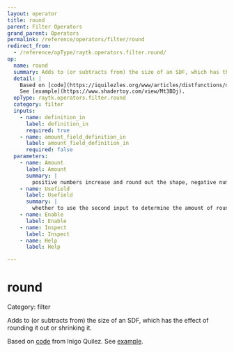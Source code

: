 ```yaml
---
layout: operator
title: round
parent: Filter Operators
grand_parent: Operators
permalink: /reference/operators/filter/round
redirect_from:
  - /reference/opType/raytk.operators.filter.round/
op:
  name: round
  summary: Adds to (or subtracts from) the size of an SDF, which has the effect of rounding it out or shrinking it.
  detail: |
    Based on [code](https://iquilezles.org/www/articles/distfunctions/distfunctions.htm) from Inigo Quilez.
    See [example](https://www.shadertoy.com/view/Mt3BDj).
  opType: raytk.operators.filter.round
  category: filter
  inputs:
    - name: definition_in
      label: definition_in
      required: true
    - name: amount_field_definition_in
      label: amount_field_definition_in
      required: false
  parameters:
    - name: Amount
      label: Amount
      summary: |
        positive numbers increase and round out the shape, negative numbers shrink it.
    - name: Usefield
      label: Usefield
      summary: |
        whether to use the second input to determine the amount of rounding using a value field so various positions can use different amounts of rounding.
    - name: Enable
      label: Enable
    - name: Inspect
      label: Inspect
    - name: Help
      label: Help

---
```


# round

Category: filter



Adds to (or subtracts from) the size of an SDF, which has the effect of rounding it out or shrinking it.

Based on [code](https://iquilezles.org/www/articles/distfunctions/distfunctions.htm) from Inigo Quilez.
See [example](https://www.shadertoy.com/view/Mt3BDj).